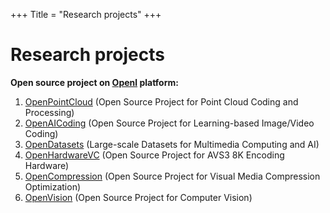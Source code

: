 +++
Title = "Research projects"
+++

# Research projects

**Open source project on [Openl](https://openi.org.cn/) platform:**

1. [OpenPointCloud](https://git.openi.org.cn/OpenPointCloud) (Open Source Project for Point Cloud Coding and Processing)
2. [OpenAICoding](https://git.openi.org.cn/OpenAICoding) (Open Source Project for Learning-based Image/Video Coding)
3. [OpenDatasets](https://git.openi.org.cn/OpenDatasets) (Large-scale Datasets for Multimedia Computing and AI)
4. [OpenHardwareVC](https://git.openi.org.cn/OpenHardwareVC) (Open Source Project for AVS3 8K Encoding Hardware)
5. [OpenCompression](https://git.openi.org.cn/OpenCompression) (Open Source Project for Visual Media Compression Optimization)
6. [OpenVision](https://git.openi.org.cn/OpenVision) (Open Source Project for Computer Vision)
